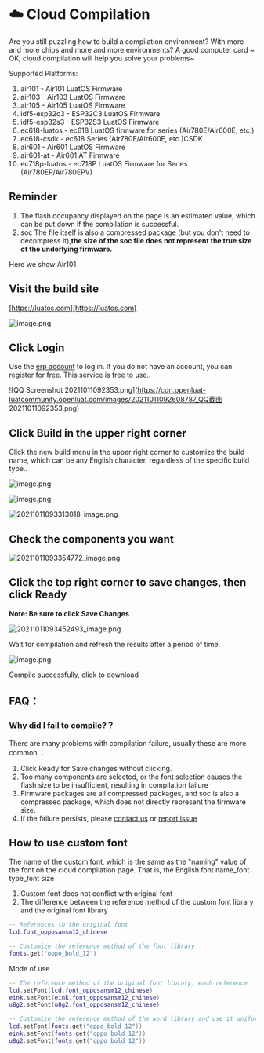 # ☁️ Cloud Compilation

Are you still puzzling how to build a compilation environment? With more and more chips and more and more environments? A good computer card ~ OK, cloud compilation will help you solve your problems~

Supported Platforms:

1. air101       - Air101 LuatOS Firmware
2. air103       - Air103 LuatOS Firmware
3. air105       - Air105 LuatOS Firmware
4. idf5-esp32c3 - ESP32C3 LuatOS Firmware
5. idf5-esp32s3 - ESP32S3 LuatOS Firmware
6. ec618-luatos - ec618 LuatOS firmware for series (Air780E/Air600E, etc.)
7. ec618-csdk   - ec618 Series (Air780E/Air600E, etc.)CSDK
8. air601       - Air601 LuatOS Firmware
9. air601-at    - Air601 AT Firmware
10. ec718p-luatos - ec718P LuatOS Firmware for Series (Air780EP/Air780EPV)

## Reminder

1. The flash occupancy displayed on the page is an estimated value, which can be put down if the compilation is successful.
2. soc The file itself is also a compressed package (but you don't need to decompress it),**the size of the soc file does not represent the true size of the underlying firmware.**

Here we show Air101

## Visit the build site

[https://luatos.com](https://luatos.com)

![image.png](https://cdn.openluat-luatcommunity.openluat.com/images/20211011092251619_image.png)

## Click Login

Use the [erp account](http://erp.openluat.com) to log in. If you do not have an account, you can register for free. This service is free to use..

![QQ Screenshot 20211011092353.png](https://cdn.openluat-luatcommunity.openluat.com/images/20211011092608787_QQ截图 20211011092353.png)

## Click Build in the upper right corner

Click the new build menu in the upper right corner to customize the build name, which can be any English character, regardless of the specific build type..

![image.png](https://cdn.openluat-luatcommunity.openluat.com/images/20211011092859451_image.png)

![image.png](https://cdn.openluat-luatcommunity.openluat.com/images/20211011092945203_image.png)

![20211011093313018_image.png](https://cdn.openluat-luatcommunity.openluat.com/images/20211011094139885_20211011093313018_image.png)

## Check the components you want

![20211011093354772_image.png](https://cdn.openluat-luatcommunity.openluat.com/images/20211011094238218_20211011093354772_image.png)

## Click the top right corner to save changes, then click Ready

**Note: Be sure to click Save Changes**

![20211011093452493_image.png](https://cdn.openluat-luatcommunity.openluat.com/images/20211011094345320_20211011093452493_image.png)

Wait for compilation and refresh the results after a period of time.

![image.png](https://cdn.openluat-luatcommunity.openluat.com/images/20211011093739823_image.png)

Compile successfully, click to download

## **FAQ：**

### Why did I fail to compile?？

There are many problems with compilation failure, usually these are more common.：

1. Click Ready for Save changes without clicking.
2. Too many components are selected, or the font selection causes the flash size to be insufficient, resulting in compilation failure
3. Firmware packages are all compressed packages, and soc is also a compressed package, which does not directly represent the firmware size.
4. If the failure persists, please [contact us](../../pages/supports.md) or [report issue](https://github.com/openLuat/LuatOS)

## How to use custom font

The name of the custom font, which is the same as the "naming" value of the font on the cloud compilation page. That is, the English font name_font type_font size

1. Custom font does not conflict with original font
2. The difference between the reference method of the custom font library and the original font library

```lua
-- References to the original font
lcd.font_opposansm12_chinese

-- Customize the reference method of the font library
fonts.get("oppo_bold_12")
```

Mode of use

```lua
-- The reference method of the original font library, each reference
lcd.setFont(lcd.font_opposansm12_chinese)
eink.setFont(eink.font_opposansm12_chinese)
u8g2.setFont(u8g2.font_opposansm12_chinese)

-- Customize the reference method of the word library and use it uniformly.
lcd.setFont(fonts.get("oppo_bold_12"))
eink.setFont(fonts.get("oppo_bold_12"))
u8g2.setFont(fonts.get("oppo_bold_12"))
```
